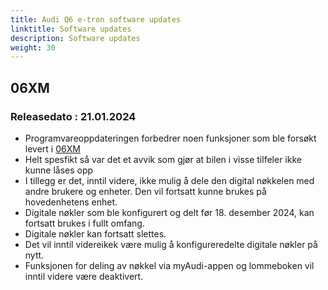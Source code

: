 ```yaml
---
title: Audi Q6 e-tron software updates
linktitle: Software updates
description: Software updates
weight: 30
---
```


## 06XM

### Releasedato : 21.01.2024

- Programvareoppdateringen forbedrer noen funksjoner som ble forsøkt levert i [06XM](../patch06xm/)
- Helt spesfikt så var det et avvik som gjør at bilen i visse tilfeler ikke kunne låses opp
- I tillegg er det, inntil videre, ikke mulig å dele den digital nøkkelen med andre brukere og enheter. Den vil fortsatt kunne brukes på hovedenhetens enhet.
- Digitale nøkler som ble konfigurert og delt før 18. desember 2024, kan fortsatt brukes i fullt omfang.
- Digitale nøkler kan fortsatt slettes.
- Det vil inntil videreikek være mulig å konfigureredelte digitale nøkler på nytt.
- Funksjonen for deling av nøkkel via myAudi-appen og lommeboken vil inntil videre være deaktivert.